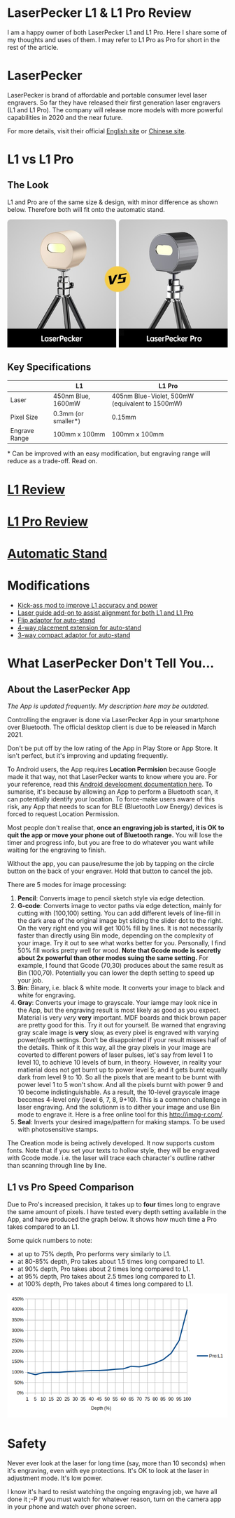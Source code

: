 # LaserPecker L1 & L1 Pro Review
I am a happy owner of both LaserPecker L1 and L1 Pro. Here I share some of my thoughts and uses of them. I may refer to L1 Pro as Pro for short in the rest of the article.


# LaserPecker
LaserPecker is brand of affordable and portable consumer level laser engravers. So far they have released their first generation laser engravers (L1 and L1 Pro). The company will release more models with more powerful capabilities in 2020 and the near future.

For more details, visit their official [English site](https://www.laserpecker.net/) or [Chinese site](http://www.laserpecker.cn/).


# L1 vs L1 Pro

## The Look
L1 and Pro are of the same size & design, with minor difference as shown below. Therefore both will fit onto the automatic stand. 

![](images/L1_vs_Pro.jpg)


## Key Specifications

|  | L1 | L1 Pro |
| ------ | ------ | ------ |
| Laser | 450nm Blue, 1600mW | 405nm Blue-Violet, 500mW (equivalent to 1500mW) |
| Pixel Size | 0.3mm (or smaller\*) | 0.15mm |
| Engrave Range|100mm x 100mm | 100mm x 100mm |

\* Can be improved with an easy modification, but engraving range will reduce as a trade-off. Read on.


# [L1 Review](L1_EN.md)

# [L1 Pro Review](Pro_EN.md)

# [Automatic Stand](Auto_Stand_EN.md)

# Modifications

* [Kick-ass mod to improve L1 accuracy and power](/L1_EN.md#kick-ass-modification-cheap--cheerful)
* [Laser guide add-on to assist alignment for both L1 and L1 Pro](/modifications.md#laser-guide-add-on-to-assist-alignment-for-both-l1-and-l1-pro)
* [Flip adaptor for auto-stand](/modifications.md#flip-adaptor-for-auto-stand)
* [4-way placement extension for auto-stand](/modifications.md#4-way-placement-extension-for-auto-stand)
* [3-way compact adaptor for auto-stand](/modifications.md#3-way-compact-adaptor-for-auto-stand)


# What LaserPecker Don't Tell You...

## About the LaserPecker App

_The App is updated frequently. My description here may be outdated._

Controlling the engraver is done via LaserPecker App in your smartphone over Bluetooth. The official desktop client is due to be released in March 2021.

Don't be put off by the low rating of the App in Play Store or App Store. It isn't perfect, but it's improving and updating frequently.

To Android users, the App requires **Location Permision** because Google made it that way, not that LaserPecker wants to know where you are. For your reference, read this [Android development documentation here](https://developer.android.com/guide/topics/connectivity/bluetooth#Permissions). To sumarise, it's because by allowing an App to perform a Bluetooth scan, it can potentially identify your location. To force-make users aware of this risk, any App that needs to scan for BLE (Bluetooth Low Energy) devices is forced to request Location Permission.

Most people don't realise that, **once an engraving job is started, it is OK to quit the app or move your phone out of Bluetooth range.** You will lose the timer and progress info, but you are free to do whatever you want while waiting for the engraving to finish.

Without the app, you can pause/resume the job by tapping on the circle button on the back of your engraver. Hold that button to cancel the job.


There are 5 modes for image processing:
1) **Pencil**: Converts image to pencil sketch style via edge detection.
2) **G-code**: Converts image to vector paths via edge detection, mainly for cutting with (100,100) setting. You can add different levels of line-fill in the dark area of the original image byt sliding the slider dot to the right. On the very right end you will get 100% fill by lines. It is not necessarily faster than directly using Bin mode, depending on the complexity of your image. Try it out to see what works better for you. Personally, I find 50% fill works pretty well for wood. **Note that Gcode mode is secretly about 2x powerful than other modes suing the same setting.** For example, I found that Gcode (70,30) produces about the same result as Bin (100,70). Potentially you can lower the depth setting to speed up your job.
3) **Bin**: Binary, i.e. black & white mode. It converts your image to black and white for engraving.  
4) **Gray**: Converts your image to grayscale. Your iamge may look nice in the App, but the engraving result is most likely as good as you expect. Material is very *very* **very** important. MDF boards and thick brown paper are pretty good for this. Try it out for yourself. Be warned that engraving gray scale image is **very** slow, as every pixel is engraved with varying power/depth settings. Don't be disappointed if your result misses half of the details. Think of it this way, all the gray pixels in your image are coverted to different powers of laser pulses, let's say from level 1 to level 10, to achieve 10 levels of burn, in theory. However, in reality your matierial does not get burnt up to power level 5; and it gets burnt equally dark from level 9 to 10. So all the pixels that are meant to be burnt with power level 1 to 5 won't show. And all the pixels burnt with power 9 and 10 become indistinguishable. As a result, the 10-level grayscale image becomes 4-level only (level 6, 7, 8, 9+10). This is a common challenge in laser engraving. And the solutionm is to dither your image and use Bin mode to engrave it. Here is a free online tool for this http://imag-r.com/.
5) **Seal**: Inverts your desired image/pattern for making stamps. To be used with photosensitive stamps.

The Creation mode is being actively developed. It now supports custom fonts. Note that if you set your texts to hollow style, they will be engraved with Gcode mode. i.e. the laser will trace each character's outline rather than scanning through line by line.


## L1 vs Pro Speed Comparison

Due to Pro's increased precision, it takes up to **four** times long to engrave the same amount of pixels. I have tested every depth setting available in the App, and have produced the graph below. It shows how much time a Pro takes compared to an L1.

Some quick numbers to note:

* at up to 75% depth, Pro performs very similarly to L1.
* at 80-85% depth, Pro takes about 1.5 times long compared to L1.
* at 90% depth, Pro takes about 2 times long compared to L1.
* at 95% depth, Pro takes about 2.5 times long compared to L1.
* at 100% depth, Pro takes about 4 times long compared to L1.


<img src="images/pro_to_L1.png">


# Safety

Never ever look at the laser for long time (say, more than 10 seconds) when it's engraving, even with eye protections. It's OK to look at the laser in adjustment mode. It's low power.

I know it's hard to resist watching the ongoing engraving job, we have all done it ;-P If you must watch for whatever reason, turn on the camera app in your phone and watch over phone screen.
